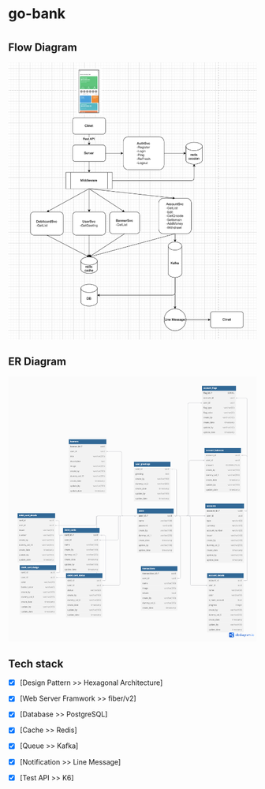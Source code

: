 # go-bank
<h1></h1>

<h2>Flow Diagram</h2>
<img src="./asserts/flow_diagram.png">

<h2>ER Diagram</h2>
<img src="./asserts/er_diagram.png">


<h2>Tech stack</h2>

- [x] [Design Pattern >> Hexagonal Architecture]
- [x] [Web Server Framwork >> fiber/v2]
- [x] [Database >> PostgreSQL]
- [x] [Cache >> Redis]
- [x] [Queue >> Kafka]
- [x] [Notification >> Line Message]
- [x] [Test API >> K6]

